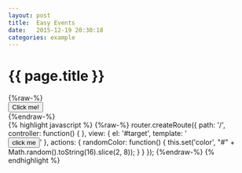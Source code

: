 ```yaml
---
layout: post
title:  Easy Events
date:   2015-12-19 20:30:18
categories: example
---
```



<div class="panel">
  <div class="panel-heading">
    <h1 class="title text-center">{{ page.title }}</h1>
  </div>
  <div class="panel-body text-center clearfix">
    {%raw-%}
    <div class="row">
      <div class="col-sm-6">
        <div id="random-color" style="background-color: {{color || '#f2f2f2'}};"></div>
      </div>
      <div class="col-sm-6"><button class="button ghost-primary thicker stretch" on-click="randomColor">Click me!</button></div>
    </div>
    {%endraw-%}
  </div>
  <div class="panel-footer">
{% highlight javascript %}
{%raw-%}
router.createRoute({
  path: '/',
  controller: function() { },
  view: {
    el: '#target',
    template: '<div id="random-color" style="background-color: \{{color}};"></div><button on-click="randomColor">click me</button>'
  },
  actions: {
    randomColor: function() {
       this.set('color', "#" + Math.random().toString(16).slice(2, 8));
    }
  }
});
{%endraw-%}
{% endhighlight %}
  </div>
</div>